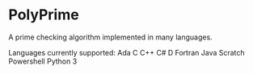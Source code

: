 # PolyPrime
A prime checking algorithm implemented in many languages.

Languages currently supported:
Ada
C
C++
C#
D
Fortran
Java
Scratch
Powershell
Python 3